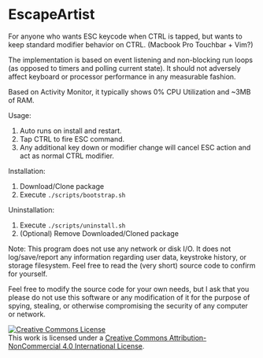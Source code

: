 EscapeArtist
===================

For anyone who wants ESC keycode when CTRL is tapped, but wants to keep standard modifier behavior on CTRL. (Macbook Pro Touchbar + Vim?)

The implementation is based on event listening and non-blocking run loops (as opposed to timers and polling current state). It should not adversely affect keyboard or processor performance in any measurable fashion. 

Based on Activity Monitor, it typically shows 0% CPU Utilization and ~3MB of RAM.

Usage:
1) Auto runs on install and restart.
2) Tap CTRL to fire ESC command. 
3) Any additional key down or modifier change will cancel ESC action and act as normal CTRL modifier.

Installation:
1) Download/Clone package
2) Execute `./scripts/bootstrap.sh`

Uninstallation:
1) Execute `./scripts/uninstall.sh`
2) (Optional) Remove Downloaded/Cloned package

Note:
This program does not use any network or disk I/O. It does not log/save/report any information regarding user data, keystroke history, or storage filesystem. Feel free to read the (very short) source code to confirm for yourself.

Feel free to modify the source code for your own needs, but I ask that you please do not use this software or any modification of it for the purpose of spying, stealing, or otherwise compromising the security of any computer or network.

<a rel="license" href="http://creativecommons.org/licenses/by-nc/4.0/"><img alt="Creative Commons License" style="border-width:0" src="https://i.creativecommons.org/l/by-nc/4.0/88x31.png" /></a><br />This work is licensed under a <a rel="license" href="http://creativecommons.org/licenses/by-nc/4.0/">Creative Commons Attribution-NonCommercial 4.0 International License</a>.
